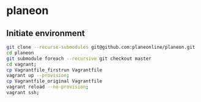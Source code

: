 planeon
===========


Initiate environment 
-
``` bash
git clone --recurse-submodules git@github.com:planeonline/planeon.git
cd planeon
git submodule foreach --recursive git checkout master
cd vagrant;
cp Vagrantfile_firstrun Vagrantfile
vagrant up --provision;
cp Vagrantfile_original Vagrantfile
vagrant reload --no-provision;
vagrant ssh;
```
